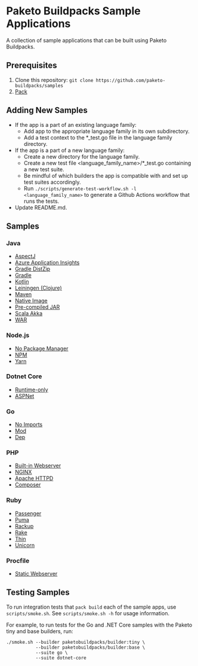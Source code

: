 # Paketo Buildpacks Sample Applications

A collection of sample applications that can be built using Paketo Buildpacks.

## Prerequisites

1. Clone this repository: `git clone https://github.com/paketo-buildpacks/samples`
1. [Pack](https://buildpacks.io/docs/install-pack/)

## Adding New Samples
* If the app is a part of an existing language family:
  * Add app to the appropriate language family in its own subdirectory.
  * Add a test context to the *_test.go file in the language family directory.
* If the app is a part of a new language family:
  * Create a new directory for the language family.
  * Create a new test file <language_family_name>/*_test.go containing a new
    test suite.
  * Be mindful of which builders the app is compatible with and set up test
    suites accordingly.
  * Run `./scripts/generate-test-workflow.sh -l <language_family_name>` to
    generate a Github Actions workflow that runs the tests.
* Update README.md.

## Samples

### Java
* [AspectJ](/java/aspectj)
* [Azure Application Insights](/java/application-insights)
* [Gradle DistZip](/java/dist-zip)
* [Gradle](/java/gradle)
* [Kotlin](/java/kotlin)
* [Leiningen (Clojure)](/java/leiningen)
* [Maven](/java/maven)
* [Native Image](/java/native-image)
* [Pre-compiled JAR](/java/jar)
* [Scala Akka](/java/akka)
* [WAR](/java/war)

### Node.js
* [No Package Manager](/nodejs/no-package-manager)
* [NPM](/nodejs/npm)
* [Yarn](/nodejs/yarn)

### Dotnet Core
* [Runtime-only](/dotnet-core/runtime)
* [ASPNet](/dotnet-core/aspnet)

### Go
* [No Imports](/go/no-imports)
* [Mod](/go/mod)
* [Dep](/go/dep)

### PHP
* [Built-in Webserver](/php/webserver)
* [NGINX](/php/nginx)
* [Apache HTTPD](/php/httpd)
* [Composer](/php/composer)

### Ruby
* [Passenger](/ruby/passenger)
* [Puma](/ruby/puma)
* [Rackup](/ruby/rackup)
* [Rake](/ruby/rake)
* [Thin](/ruby/thin)
* [Unicorn](/ruby/unicorn)

### Procfile
* [Static Webserver](/procfile)

## Testing Samples
To run integration tests that `pack build` each of the sample apps, use
`scripts/smoke.sh`. See `scripts/smoke.sh -h` for usage information.

For example, to run tests for the Go and .NET Core samples with the Paketo tiny
and base builders, run:
```
./smoke.sh --builder paketobuildpacks/builder:tiny \
           --builder paketobuildpacks/builder:base \
           --suite go \
           --suite dotnet-core
```
